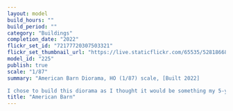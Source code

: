 ```yaml
---
layout: model
build_hours: ""
build_period: ""
category: "Buildings"
completion_date: "2022"
flickr_set_id: "72177720307503321"
flickr_set_thumbnail_url: "https://live.staticflickr.com/65535/52818668700_371c29af00_m.jpg"
model_id: "225"
publish: true
scale: "1/87"
summary: "American Barn Diorama, HO (1/87) scale, [Built 2022]

I chose to build this diorama as I thought it would be something my 5-year old grand-daughter would have liked. There are 2 people, 4 horses, a tractor (made from a whitemetal kit) and an old pickup truck in the scene. My grand-daughter asked me why there were no cows !!"
title: "American Barn"
---
```



